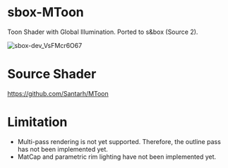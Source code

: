 # sbox-MToon
Toon Shader with Global Illumination. Ported to s&amp;box (Source 2).

![sbox-dev_VsFMcr6O67](https://user-images.githubusercontent.com/5277788/201977946-14832108-164c-4f9b-af71-93f289ce706e.png)

# Source Shader
https://github.com/Santarh/MToon

# Limitation

- Multi-pass rendering is not yet supported. Therefore, the outline pass has not been implemented yet.
- MatCap and parametric rim lighting have not been implemented yet.
